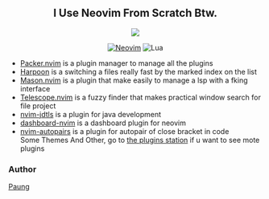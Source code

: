 <div align="center">

## I Use Neovim From Scratch Btw.

<!-- <img src="https://github.com/asfung/configuration/blob/main/image/nvim_btw.png?raw=true" /> -->
<img src="https://github.com/asfung/configuration/blob/main/image/kanagawa_wave.png?raw=true" />

[![Neovim](https://img.shields.io/badge/Neovim-57A143.svg?style=for-the-badge&logo=Neovim&logoColor=white)](https://neovim.io)
![Lua](https://img.shields.io/badge/lua-%232C2D72.svg?style=for-the-badge&logo=lua&logoColor=white)

</div>

- [Packer.nvim](https://github.com/wbthomason/packer.nvim) is a plugin manager to manage all the plugins
- [Harpoon](https://github.com/ThePrimeagen/harpoon) is a switching a files really fast by the marked index on the list
- [Mason.nvim](https://github.com/williamboman/mason.nvim) is a plugin that make easily to manage a lsp with a fking interface
- [Telescope.nvim](https://github.com/nvim-telescope/telescope.nvim) is a fuzzy finder that makes practical window search for file project 
- [nvim-jdtls](https://github.com/mfussenegger/nvim-jdtls) is a plugin for java development
- [dashboard-nvim](https://github.com/nvimdev/dashboard-nvim) is a dashboard plugin for neovim
- [nvim-autopairs](https://github.com/windwp/nvim-autopairs) is a plugin for autopair of close bracket in code\
Some Themes And  Other, go to [the plugins station](https://github.com/asfung/configuration/blob/main/nvim/lua/paung/plugins.lua) if u want to see mote plugins

### Author
[Paung](https://github.com/asfung)
